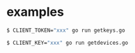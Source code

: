 # examples

```bash
$ CLIENT_TOKEN="xxx" go run getkeys.go
```

```bash
$ CLIENT_KEY="xxx" go run getdevices.go
```
